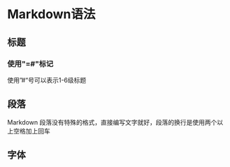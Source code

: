 # Markdown语法
## 标题
### 使用"=#"标记
使用”#“号可以表示1-6级标题
## 段落
Markdown 段落没有特殊的格式，直接编写文字就好，段落的换行是使用两个以上空格加上回车  
## 字体